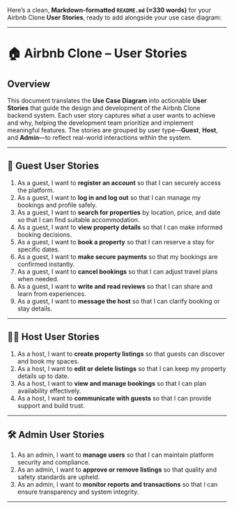 Here’s a clean, **Markdown-formatted `README.md` (≈330 words)** for your Airbnb Clone **User Stories**, ready to add alongside your use case diagram:

---

# 🏠 Airbnb Clone – User Stories

## Overview

This document translates the **Use Case Diagram** into actionable **User Stories** that guide the design and development of the Airbnb Clone backend system. Each user story captures what a user wants to achieve and why, helping the development team prioritize and implement meaningful features. The stories are grouped by user type—**Guest**, **Host**, and **Admin**—to reflect real-world interactions within the system.

---

## 👤 Guest User Stories

1. As a guest, I want to **register an account** so that I can securely access the platform.
2. As a guest, I want to **log in and log out** so that I can manage my bookings and profile safely.
3. As a guest, I want to **search for properties** by location, price, and date so that I can find suitable accommodation.
4. As a guest, I want to **view property details** so that I can make informed booking decisions.
5. As a guest, I want to **book a property** so that I can reserve a stay for specific dates.
6. As a guest, I want to **make secure payments** so that my bookings are confirmed instantly.
7. As a guest, I want to **cancel bookings** so that I can adjust travel plans when needed.
8. As a guest, I want to **write and read reviews** so that I can share and learn from experiences.
9. As a guest, I want to **message the host** so that I can clarify booking or stay details.

---

## 🧑‍💼 Host User Stories

1. As a host, I want to **create property listings** so that guests can discover and book my spaces.
2. As a host, I want to **edit or delete listings** so that I can keep my property details up to date.
3. As a host, I want to **view and manage bookings** so that I can plan availability effectively.
4. As a host, I want to **communicate with guests** so that I can provide support and build trust.

---

## 🛠️ Admin User Stories

1. As an admin, I want to **manage users** so that I can maintain platform security and compliance.
2. As an admin, I want to **approve or remove listings** so that quality and safety standards are upheld.
3. As an admin, I want to **monitor reports and transactions** so that I can ensure transparency and system integrity.

---
